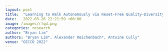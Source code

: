```yaml
---
layout: post
title:  "Learning to Walk Autonomously via Reset-Free Quality-Diversity"
date:   2022-03-26 22:21:59 +00:00
image: /images/rfqd.png
categories: research
author: "Bryan Lim"
authors: "Bryan Lim*, Alexander Reichenbach*, Antoine Cully"
venue: "GECCO 2022" 
---
```

 
